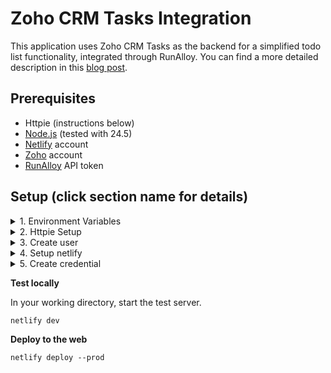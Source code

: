 # Zoho CRM Tasks Integration

This application uses Zoho CRM Tasks as the backend for a simplified todo list functionality, integrated through RunAlloy.  You can find a more detailed description in this [blog post](https://github.com/synedra/runzoho/blob/main/BLOG_POST.md).

## Prerequisites
- Httpie (instructions below)
- [Node.js](https://nodejs.org) (tested with 24.5)
- [Netlify](https://netlify.com) account
- [Zoho](https://zoho.com) account
- [RunAlloy](https://runalloy.com) API token

## Setup (click section name for details)

<details><summary>1. Environment Variables</summary>

**Get Your Credentials**

1. **RunAlloy API Key**: Get from RunAlloy dashboard → Settings → API Keys
2. **Zoho CRM Connector**: Configure the Zoho CRM connector in RunAlloy dashboard
3. **Zoho OAuth Credentials**: These are used by RunAlloy internally for the Zoho CRM connector

**Set Your Environment Variables**
Add these variables to your `.env` file:

```bash
# RunAlloy API Configuration
RUNALLOY_API_KEY=your_api_key_here
RUNALLOY_API_URL=https://production.runalloy.com

# Zoho OAuth Configuration 
ZOHO_CLIENT_ID=your_zoho_client_id
ZOHO_CLIENT_SECRET=your_zoho_client_secret
```
</details>

<details><summary>2. Httpie Setup</summary></summary>
### 2. Setup httpie

Curl is kind of a pain for making API calls, as you need to set the headers separately each time.  We'll use 'httpie', a command line option that allows you to set up your headers for every call.

1. **Install [Httpie](https://httpie.io/cli)**
2. **Setup httpie session**

Create your config file.  This instructs httpie to use the correct header file for each command.

```json
{
	"default_options": [
	    "--session-read-only=~/.config/httpie/default_headers_session.json"
	]
    }
```

Save this as `~/.config/httpie/config.json` (create the directory if it doesn't exist).

**Create session file**
Add the session header file to complete this setup:

```json
{
    "__meta__": {
	"about": "HTTPie session file",
	"help": "https://httpie.io/docs#sessions",
	"httpie": "3.2.4"
    },
    "auth": {
	"password": null,
	"type": null,
	"username": null
    },
    "cookies": [],
    "headers": [
	{
	    "name": "x-api-version",
	    "value": "2025-06"
	},
	{
	    "name": "Authorization",
	    "value": "Bearer j3oDqPBhf-ZuTGHeDf2Ru"
	},
	{
	    "name": "x-alloy-userid",
	    "value": "68f1e561ba205b5a3bf234c8"
	}
    ]
}
```

Save this as `~/.config/httpie/default_headers_session.json` 

**Test it out**

Run the following command to check your httpie setup:

``` bash
https https://production.runalloy.com/connectors
```

You can see all the connectors here.  We'll be using the 'zohoCRM' connector for the todo list.

For production, you will want to create this workflow dynamically, but for this example we will create the user and credential using the CLI, then plug them into the code.
</details>

<details><summary>3. Create user</summary>
**Create the user**
Run the following command to create a new user.
``` bash
https https://production.runalloy.com/users \
username="<your email address>" \
fullName="<Full name>"
```

This will return a string which you will use for your userId (like '68f1e561ba205b5a3bf234c8').  If you lose this string, you can find the user with the following command:

``` bash
https https://production.runalloy.com/users
```

Pick the user matching the email you used.  In the default_headers_session.json file (in ~/.config/httpie) change the x-alloy-userid to the user you just created.

Update the Authorization entry so that it is "Bearer <RUNALLOY_API_KEY>"
</details>

<details><summary>4. Setup netlify</summary>
	
**Setup your netlify environment**

To use this repository, you will need to get netlify set up.

**Setup the repository and application**

Click the following button to deploy the codebase to Netlify.  You need to have a Netlify account for this to work.

[![Deploy to Netlify](https://www.netlify.com/img/deploy/button.svg)](https://app.netlify.com/start/deploy?repository=https://github.com/synedra/runzoho)

Click "Connect with Github" to create a github repository and connect it to the netlify application.  Choose a unique name for your netlify application (like zoho-<github-username>)

Clone your newly created repository to your system and install the requirements.

```
git clone https://github.com/<github-username>/zoho-<github-username>
cd zoho-<github-username>
npm install
```

**Check the deploy**

Browse to `https://<yourappname>.netlify.app` and you should be given the chance to login with an email address.  Wait for a moment as we need to create the credential first.

</details>

<details><summary>5. Create credential</summary>

In your terminal window do the following:

``` bash
https https://production.runalloy.com/connectors/zohoCRM/credentials \ userId=68f1e561ba205b5a3bf234c8 \
authenticationType=oauth2 \
redirectUri=https://runzoho.netlify.app/.netlify/functions/zoho-auth \
data:='{"region":"com"}'
```

This will give you an oauth URL.  Copy and paste that URL into your browser window and it will let you login with Zoho - if you don't have a Zoho account already, create one now.

After you've done the OAuth login, your credential should be available.  Check the credentials to find the one you created.

``` bash
https://production.runalloy.com/connectors/zohoCRM/credentials
```

It will look like this:

``` json
        {
            "createdAt": "2025-10-20T17:48:10.015Z",
            "credentialId": "68f675dac4fc59f453aa25fb",
            "name": "Kirsten Hunter's Zoho CRM (10)",
            "type": "zohoCRM-oauth2",
            "updatedAt": "2025-10-21T15:46:57.982Z"
        }
```

Once you've found your credential you can update the code to use that credential.

In netlify/functions/zoho-tasks.cjs update the following lines:

```
    globalState.set("userId", "<userid from create command>");
    globalState.set("credentialId", "<credential from list of credentials>");
```
</details>

**Test locally**

In your working directory, start the test server.

```
netlify dev
```

**Deploy to the web**

```
netlify deploy --prod
```

